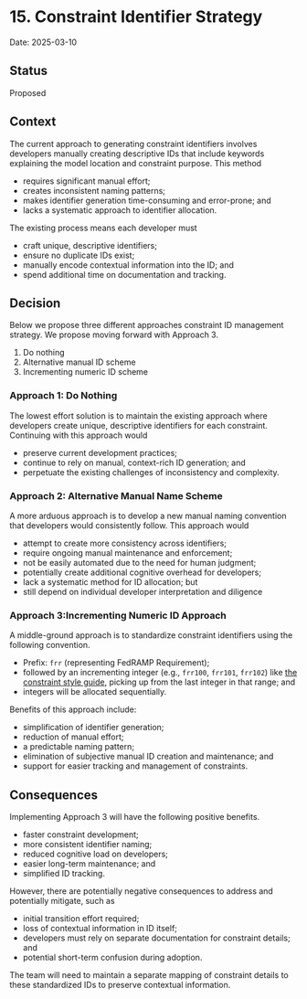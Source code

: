# 15. Constraint Identifier Strategy

Date: 2025-03-10

## Status

Proposed

## Context

The current approach to generating constraint identifiers involves developers manually creating descriptive IDs
that include keywords explaining the model location and constraint purpose. This method

- requires significant manual effort;
- creates inconsistent naming patterns;
- makes identifier generation time-consuming and error-prone; and
- lacks a systematic approach to identifier allocation.

The existing process means each developer must

- craft unique, descriptive identifiers;
- ensure no duplicate IDs exist;
- manually encode contextual information into the ID; and
- spend additional time on documentation and tracking.

## Decision

Below we propose three different approaches constraint ID management strategy. We propose moving forward with Approach 3.

1. Do nothing
2. Alternative manual ID scheme
3. Incrementing numeric ID scheme

### Approach 1: Do Nothing

The lowest effort solution is to maintain the existing approach where developers create unique, descriptive identifiers for each constraint. Continuing with this approach would

- preserve current development practices;
- continue to rely on manual, context-rich ID generation; and
- perpetuate the existing challenges of inconsistency and complexity.

### Approach 2: Alternative Manual Name Scheme

A more arduous approach is to develop a new manual naming convention that developers would consistently follow. This approach would

- attempt to create more consistency across identifiers;
- require ongoing manual maintenance and enforcement;
- not be easily automated due to the need for human judgment;
- potentially create additional cognitive overhead for developers;
- lack a systematic method for ID allocation; but
- still depend on individual developer interpretation and diligence

### Approach 3:Incrementing Numeric ID Approach

A middle-ground approach is to standardize constraint identifiers using the following convention.

- Prefix: `frr` (representing FedRAMP Requirement);
- followed by an incrementing integer (e.g., `frr100`, `frr101`, `frr102`) like [the constraint style guide](https://github.com/GSA/fedramp-automation/blob/14771a6a9597ae59ad916e2cac6d2ea54c64f249/src/validations/styleguides/STYLE.md), picking up from the last integer in that range; and
- integers will be allocated sequentially.

Benefits of this approach include:

- simplification of identifier generation;
- reduction of manual effort;
- a predictable naming pattern;
- elimination of subjective manual ID creation and maintenance; and
- support for easier tracking and management of constraints.

## Consequences

Implementing Approach 3 will have the following positive benefits.

- faster constraint development;
- more consistent identifier naming;
- reduced cognitive load on developers;
- easier long-term maintenance; and
- simplified ID tracking.


However, there are potentially negative consequences to address and potentially mitigate, such as

- initial transition effort required;
- loss of contextual information in ID itself;
- developers must rely on separate documentation for constraint details; and
- potential short-term confusion during adoption.

The team will need to maintain a separate mapping of constraint details to these standardized IDs to preserve contextual information.